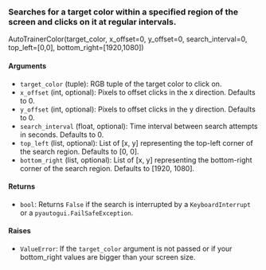### Searches for a target color within a specified region of the screen and clicks on it at regular intervals.

AutoTrainerColor(target_color, x_offset=0, y_offset=0, search_interval=0, top_left=[0,0], bottom_right=[1920,1080])

#### Arguments

- `target_color` (tuple): RGB tuple of the target color to click on.
- `x_offset` (int, optional): Pixels to offset clicks in the x direction. Defaults to 0.
- `y_offset` (int, optional): Pixels to offset clicks in the y direction. Defaults to 0.
- `search_interval` (float, optional): Time interval between search attempts in seconds. Defaults to 0.
- `top_left` (list, optional): List of [x, y] representing the top-left corner of the search region. Defaults to [0, 0].
- `bottom_right` (list, optional): List of [x, y] representing the bottom-right corner of the search region. Defaults to [1920, 1080].

#### Returns

- `bool`: Returns `False` if the search is interrupted by a `KeyboardInterrupt` or a `pyautogui.FailSafeException`.

#### Raises

- `ValueError`: If the `target_color` argument is not passed or if your bottom_right values are bigger than your screen size.
